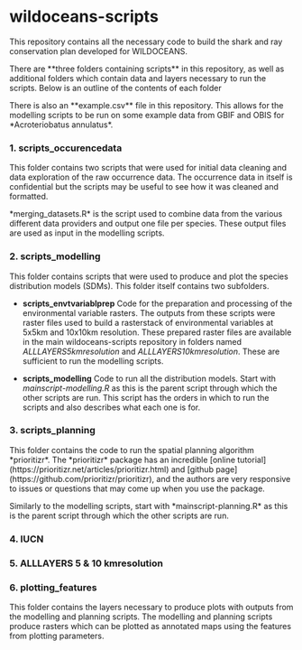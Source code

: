# wildoceans-scripts
<p>This repository contains all the necessary code to build the shark and ray conservation plan developed for WILDOCEANS.</p>
<p>There are **three folders containing scripts** in this repository, as well as additional folders which contain data and layers necessary to run the scripts. Below is an outline of the contents of each folder</p>
<p>There is also an **example.csv** file in this repository. This  allows for the modelling scripts to be run on some example data from GBIF and OBIS for *Acroteriobatus annulatus*.</p>

### 1. scripts_occurencedata
<p>This folder contains two scripts that were used for initial data cleaning and data exploration of the raw occurrence data. The occurrence data in itself is confidential but the scripts may be useful to see how it was cleaned and formatted.</p>
<p>*merging_datasets.R* is the script used to combine data from the various different data providers and output one file per species. These output files are used as input in the modelling scripts.</p>

### 2. scripts_modelling
<p>This folder contains scripts that were used to produce and plot the species distribution models (SDMs). This folder itself contains two subfolders.</p>

- **scripts_envtvariablprep**
  Code for the preparation and processing of the environmental variable rasters. The outputs from these scripts were raster files used to build a rasterstack of environmental variables at 5x5km and 10x10km resolution. These prepared raster files are available in the main wildoceans-scripts repository in folders named *ALLLAYERS5kmresolution* and *ALLLAYERS10kmresolution*. These are sufficient to run the modelling scripts. 
  
- **scripts_modelling**
  Code to run all the distribution models. Start with *mainscript-modelling.R* as this is the parent script through which the other scripts are run. This script has the orders in which to run the scripts and also describes what each one is for. 

### 3. scripts_planning
<p>This folder contains the code to run the spatial planning algorithm *prioritizr*. The *prioritizr* package has an incredible [online tutorial](https://prioritizr.net/articles/prioritizr.html) and [github page](https://github.com/prioritizr/prioritizr), and the authors are very responsive to issues or questions that may come up when you use the package.</p>
<p>Similarly to the modelling scripts, start with *mainscript-planning.R* as this is the parent script through which the other scripts are run.</p>

### 4. IUCN

### 5. ALLLAYERS 5 & 10 kmresolution

### 6. plotting_features
This folder contains the layers necessary to produce plots with outputs from the modelling and planning scripts. The modelling and planning scripts produce rasters which can be plotted as annotated maps using the features from plotting parameters.


